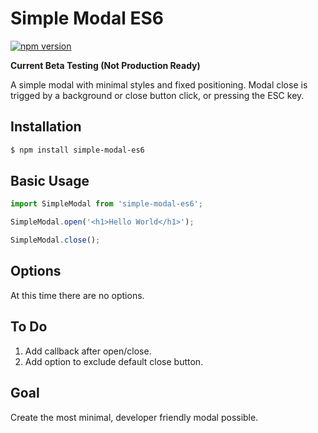 # Simple Modal ES6

[![npm version](https://badge.fury.io/js/simple-modal-es6.svg)](https://badge.fury.io/js/simple-modal-es6)

__Current Beta Testing (Not Production Ready)__

A simple modal with minimal styles and fixed positioning. Modal close is trigged by a background or close button click, or pressing the ESC key.

## Installation

```bash
$ npm install simple-modal-es6
```

## Basic Usage

```js
import SimpleModal from 'simple-modal-es6';

SimpleModal.open('<h1>Hello World</h1>');

SimpleModal.close();
```

## Options

At this time there are no options.

## To Do

1. Add callback after open/close.
2. Add option to exclude default close button.

## Goal

Create the most minimal, developer friendly modal possible.
